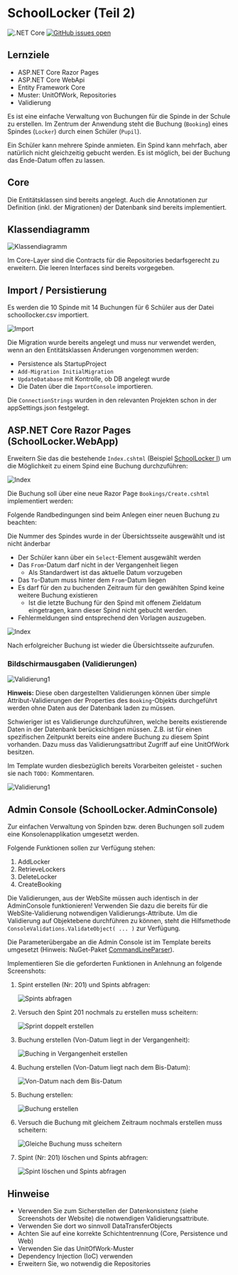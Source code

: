 # SchoolLocker (Teil 2)

![.NET Core](https://github.com/jfuerlinger/csharp_samples_razorpages_schoollocker-part2-template/workflows/.NET%20Core/badge.svg)
[![GitHub issues open](https://img.shields.io/github/issues/network-tools/shconfparser.svg)](https://github.com/jfuerlinger/csharp_samples_razorpages_schoollocker-part2-template/issues)

## Lernziele

* ASP.NET Core Razor Pages
* ASP.NET Core WebApi
* Entity Framework Core
* Muster: UnitOfWork, Repositories
* Validierung

Es ist eine einfache Verwaltung von Buchungen für die Spinde in der Schule zu erstellen. Im Zentrum der Anwendung steht die Buchung (`Booking`) eines Spindes (`Locker`) durch einen Schüler (`Pupil`).

Ein Schüler kann mehrere Spinde anmieten. Ein Spind kann mehrfach, aber natürlich nicht gleichzeitig gebucht werden. Es ist möglich, bei der Buchung das Ende-Datum offen zu lassen.

## Core

Die Entitätsklassen sind bereits angelegt. Auch die Annotationen zur Definition (inkl. der Migrationen) der Datenbank sind bereits implementiert.

## Klassendiagramm

![Klassendiagramm](./images/00_classdiagram.png)

Im Core-Layer sind die Contracts für die Repositories bedarfsgerecht zu erweitern. Die leeren Interfaces sind bereits vorgegeben.

## Import / Persistierung

Es werden die 10 Spinde mit 14 Buchungen für 6 Schüler aus der Datei schoollocker.csv importiert.

![Import](./images/01_importconsole.png)

Die Migration wurde bereits angelegt und muss nur verwendet werden, wenn an den Entitätsklassen Änderungen vorgenommen werden:

* Persistence als StartupProject
* `Add-Migration InitialMigration`
* `UpdateDatabase` mit Kontrolle, ob DB angelegt wurde
* Die Daten über die `ImportConsole` importieren.

Die `ConnectionStrings` wurden in den relevanten Projekten schon in der appSettings.json festgelegt.


## ASP.NET Core Razor Pages (SchoolLocker.WebApp)

Erweitern Sie das die bestehende `Index.cshtml` (Beispiel [SchoolLocker I](https://github.com/jfuerlinger/csharp_samples_razorpages_schoollocker-part1-template)) um die Möglichkeit zu einem Spind eine Buchung durchzuführen:

![Index](images/02_index.png)

Die Buchung soll über eine neue Razor Page `Bookings/Create.cshtml` implementiert werden:

Folgende Randbedingungen sind beim Anlegen einer neuen Buchung zu beachten:

Die Nummer des Spindes wurde in der Übersichtsseite ausgewählt und ist nicht änderbar
* Der Schüler kann über ein `Select`-Element ausgewählt werden
* Das `From`-Datum darf nicht in der Vergangenheit liegen
  * Als Standardwert ist das aktuelle Datum vorzugeben
* Das `To`-Datum muss hinter dem `From`-Datum liegen
* Es darf für den zu buchenden Zeitraum für den gewählten Spind keine weitere Buchung existieren
  * Ist die letzte Buchung für den Spind mit offenem Zieldatum eingetragen, kann dieser Spind nicht gebucht werden.
* Fehlermeldungen sind entsprechend den Vorlagen auszugeben.

![Index](images/03_create-booking.png)

Nach erfolgreicher Buchung ist wieder die Übersichtsseite aufzurufen.

### Bildschirmausgaben (Validierungen)

![Validierung1](images/04_validierung.png)

**Hinweis:** Diese oben dargestellten Validierungen können über simple Attribut-Validierungen der Properties des `Booking`-Objekts durchgeführt werden ohne Daten aus der Datenbank laden zu müssen.

Schwieriger ist es Validierunge durchzuführen, welche bereits existierende Daten in der Datenbank berücksichtigen müssen. Z.B. ist für einen spezifischen Zeitpunkt bereits eine andere Buchung zu diesem Spint vorhanden. Dazu muss das Validierungsattribut Zugriff auf eine UnitOfWork besitzen.

Im Template wurden diesbezüglich bereits Vorarbeiten geleistet - suchen sie nach `TODO:` Kommentaren.


![Validierung1](images/05_validierung.png)


## Admin Console (SchoolLocker.AdminConsole)

Zur einfachen Verwaltung von Spinden bzw. deren Buchungen soll zudem eine Konsolenapplikation umgesetzt werden.

Folgende Funktionen sollen zur Verfügung stehen:

1. AddLocker
2. RetrieveLockers
3. DeleteLocker
4. CreateBooking

Die Validierungen, aus der WebSite müssen auch identisch in der AdminConsole funktionieren! Verwenden Sie dazu die bereits für die WebSite-Validierung notwendigen Validierungs-Attribute. Um die Validierung auf Objektebene durchführen zu können, steht die Hilfsmethode `ConsoleValidations.ValidateObject( ... )` zur Verfügung.

Die Parameterübergabe an die Admin Console ist im Template bereits umgesetzt (Hinweis: NuGet-Paket [CommandLineParser](https://www.nuget.org/packages/CommandLineParser/)).

Implementieren Sie die geforderten Funktionen in Anlehnung an folgende Screenshots:

1. Spint erstellen (Nr: 201) und Spints abfragen:

   ![Spints abfragen](images/06_query_spints.png)

1. Versuch den Spint 201 nochmals zu erstellen muss scheitern:

   ![Sprint doppelt erstellen](images/07_create_duplicate.png)

1. Buchung erstellen (Von-Datum liegt in der Vergangenheit):

   ![Buching in Vergangenheit erstellen](images/08_createbooking_fromdateinpast.png)

1. Buchung erstellen (Von-Datum liegt nach dem Bis-Datum):

   ![Von-Datum nach dem Bis-Datum](images/09_createbooking_fromisaftertodate.png)

1. Buchung erstellen:

   ![Buchung erstellen](images/10_createbooking_ok.png)

1. Versuch die Buchung mit gleichem Zeitraum nochmals erstellen muss scheitern:

   ![Gleiche Buchung muss scheitern](images/11_createbooking_samebookinghastofail.png)

1. Spint (Nr: 201) löschen und Spints abfragen:

   ![Spint löschen und Spints abfragen](images/12_fulltest.png)



## Hinweise
- Verwenden Sie zum Sicherstellen der Datenkonsistenz (siehe Screenshots der Website) die notwendigen Validierungsattribute.
- Verwenden Sie dort wo sinnvoll DataTransferObjects
- Achten Sie auf eine korrekte Schichtentrennung (Core, Persistence und Web)
- Verwenden Sie das UnitOfWork-Muster
- Dependency Injection (IoC) verwenden
- Erweitern Sie, wo notwendig die Repositories


